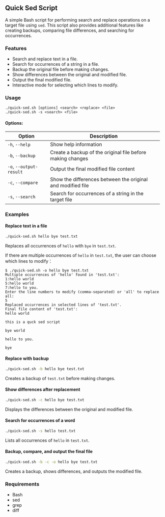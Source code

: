 ## Quick Sed Script

A simple Bash script for performing search and replace operations on a target file using `sed`. This script also provides additional features like creating backups, comparing file differences, and searching for occurrences.

### Features
- Search and replace text in a file.
- Search for occurrences of a string in a file.
- Backup the original file before making changes.
- Show differences between the original and modified file.
- Output the final modified file.
- Interactive mode for selecting which lines to modify.

### Usage
```
./quick-sed.sh [options] <search> <replace> <file>
./quick-sed.sh -s <search> <file>
```

#### Options:
| Option | Description |
|--------|-------------|
| `-h`, `--help` | Show help information |
| `-b`, `--backup` | Create a backup of the original file before making changes |
| `-o`, `--output-result` | Output the final modified file content |
| `-c`, `--compare` | Show the differences between the original and modified file |
| `-s`, `--search` | Search for occurrences of a string in the target file |

### Examples
#### Replace text in a file
```sh
./quick-sed.sh hello bye test.txt
```
Replaces all occurrences of `hello` with `bye` in `test.txt`.

If there are multiple occurrences of `hello` in `test.txt`, the user can choose which lines to modify：

```
$ ./quick-sed.sh -o hello bye test.txt
Multiple occurrences of 'hello' found in 'test.txt':
1:hello world
5:hello world
7:hello to you.
Enter the line numbers to modify (comma-separated) or 'all' to replace all:
5
Replaced occurrences in selected lines of 'test.txt'.
Final file content of 'test.txt':
hello world

this is a quck sed script

bye world

hello to you.

bye
```


#### Replace with backup
```sh
./quick-sed.sh -b hello bye test.txt
```
Creates a backup of `test.txt` before making changes.

#### Show differences after replacement
```sh
./quick-sed.sh -c hello bye test.txt
```
Displays the differences between the original and modified file.

#### Search for occurrences of a word
```sh
./quick-sed.sh -s hello test.txt
```
Lists all occurrences of `hello` in `test.txt`.

#### Backup, compare, and output the final file
```sh
./quick-sed.sh -b -c -o hello bye test.txt
```
Creates a backup, shows differences, and outputs the modified file.

### Requirements
- Bash
- sed
- grep
- diff
